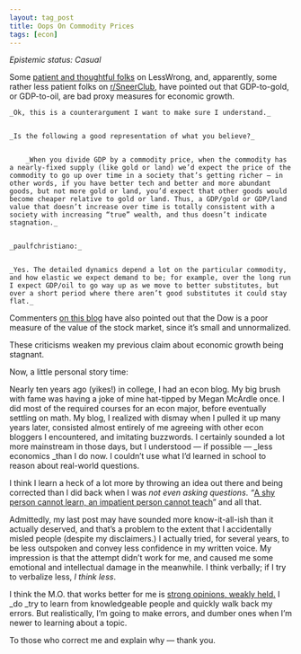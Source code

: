 ```yaml
---
layout: tag_post
title: Oops On Commodity Prices
tags: [econ]
---
```


_Epistemic status: Casual_

Some [patient and thoughtful folks](https://www.lesswrong.com/posts/kLNfsQ7Dtg8hsMFrS/monopoly-a-manifesto-and-fact-post#2ST3EWwNjkwkZafvi) on LessWrong, and, apparently, some rather less patient folks on [r/SneerClub](https://www.reddit.com/r/SneerClub/comments/8pfhnx/instead_of_reading_work_by_any_humanities/), have pointed out that GDP-to-gold, or GDP-to-oil, are bad proxy measures for economic growth.


    _Ok, this is a counterargument I want to make sure I understand._


    _Is the following a good representation of what you believe?_


        _When you divide GDP by a commodity price, when the commodity has a nearly-fixed supply (like gold or land) we’d expect the price of the commodity to go up over time in a society that’s getting richer — in other words, if you have better tech and better and more abundant goods, but not more gold or land, you’d expect that other goods would become cheaper relative to gold or land. Thus, a GDP/gold or GDP/land value that doesn’t increase over time is totally consistent with a society with increasing “true” wealth, and thus doesn’t indicate stagnation._


    _paulfchristiano:_


    _Yes. The detailed dynamics depend a lot on the particular commodity, and how elastic we expect demand to be; for example, over the long run I expect GDP/oil to go way up as we move to better substitutes, but over a short period where there aren’t good substitutes it could stay flat._

Commenters [on this blog](https://srconstantin.wordpress.com/2018/05/31/monopoly-a-manifesto-and-fact-post/#comment-3962) have also pointed out that the Dow is a poor measure of the value of the stock market, since it’s small and unnormalized.

These criticisms weaken my previous claim about economic growth being stagnant.

Now, a little personal story time:

Nearly ten years ago (yikes!) in college, I had an econ blog. My big brush with fame was having a joke of mine hat-tipped by Megan McArdle once. I did most of the required courses for an econ major, before eventually settling on math. My blog, I realized with dismay when I pulled it up many years later, consisted almost entirely of me agreeing with other econ bloggers I encountered, and imitating buzzwords. I certainly sounded a lot more mainstream in those days, but I understood — if possible — _less economics _than I do now.  I couldn’t use what I’d learned in school to reason about real-world questions.

I think I learn a heck of a lot more by throwing an idea out there and being corrected than I did back when I was _not even asking questions_.  _“_[A shy person cannot learn, an impatient person cannot teach](https://www.sefaria.org/Pirkei_Avot.2?lang=bi)” and all that.

Admittedly, my last post may have sounded more know-it-all-ish than it actually deserved, and that’s a problem to the extent that I accidentally misled people (despite my disclaimers.)  I actually tried, for several years, to be less outspoken and convey less confidence in my written voice.  My impression is that the attempt didn’t work for me, and caused me some emotional and intellectual damage in the meanwhile.  I think verbally; if I try to verbalize less, _I think less_.

I think the M.O. that works better for me is [strong opinions, weakly held.](http://www.saffo.com/02008/07/26/strong-opinions-weakly-held/)  I _do _try to learn from knowledgeable people and quickly walk back my errors.  But realistically, I’m going to make errors, and dumber ones when I’m newer to learning about a topic.

To those who correct me and explain why — thank you.
